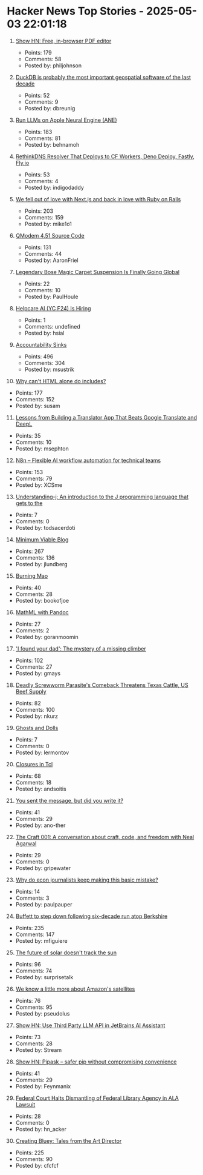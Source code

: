 # Hacker News Top Stories - 2025-05-03 22:01:18

1. [Show HN: Free, in-browser PDF editor](https://breezepdf.com)
   - Points: 179
   - Comments: 58
   - Posted by: philjohnson

2. [DuckDB is probably the most important geospatial software of the last decade](https://www.dbreunig.com/2025/05/03/duckdb-is-the-most-impactful-geospatial-software-in-a-decade.html)
   - Points: 52
   - Comments: 9
   - Posted by: dbreunig

3. [Run LLMs on Apple Neural Engine (ANE)](https://github.com/Anemll/Anemll)
   - Points: 183
   - Comments: 81
   - Posted by: behnamoh

4. [RethinkDNS Resolver That Deploys to CF Workers, Deno Deploy, Fastly, Fly.io](https://github.com/serverless-dns/serverless-dns)
   - Points: 53
   - Comments: 4
   - Posted by: indigodaddy

5. [We fell out of love with Next.js and back in love with Ruby on Rails](https://hardcover.app/blog/part-1-how-we-fell-out-of-love-with-next-js-and-back-in-love-with-ruby-on-rails-inertia-js)
   - Points: 203
   - Comments: 159
   - Posted by: mike1o1

6. [QModem 4.51 Source Code](https://github.com/AaronFriel/qmodem-4.51)
   - Points: 131
   - Comments: 44
   - Posted by: AaronFriel

7. [Legendary Bose Magic Carpet Suspension Is Finally Going Global](https://www.thedrive.com/news/legendary-bose-magic-carpet-suspension-is-finally-going-global)
   - Points: 22
   - Comments: 10
   - Posted by: PaulHoule

8. [Helpcare AI (YC F24) Is Hiring](https://docs.google.com/forms/d/e/1FAIpQLScpzOyP_mk3muEpbKrnW8UTZB_yP5SJwjbeT8_6A6fhdvpJCg/viewform?usp=preview)
   - Points: 1
   - Comments: undefined
   - Posted by: hsial

9. [Accountability Sinks](https://250bpm.substack.com/p/accountability-sinks)
   - Points: 496
   - Comments: 304
   - Posted by: msustrik

10. [Why can't HTML alone do includes?](https://frontendmasters.com/blog/seeking-an-answer-why-cant-html-alone-do-includes/)
   - Points: 177
   - Comments: 152
   - Posted by: susam

11. [Lessons from Building a Translator App That Beats Google Translate and DeepL](https://dingyu.me/blog/lessons-translator-app-beats-google-translate-deepl)
   - Points: 35
   - Comments: 10
   - Posted by: msephton

12. [N8n – Flexible AI workflow automation for technical teams](https://n8n.io/)
   - Points: 153
   - Comments: 79
   - Posted by: XCSme

13. [Understanding-j: An introduction to the J programming language that gets to the](https://github.com/bugsbugsbux/understanding-j)
   - Points: 7
   - Comments: 0
   - Posted by: todsacerdoti

14. [Minimum Viable Blog](https://ostwilkens.se/blog/setting-up-blog)
   - Points: 267
   - Comments: 136
   - Posted by: jlundberg

15. [Burning Mao](https://granta.com/burning-mao/)
   - Points: 40
   - Comments: 28
   - Posted by: bookofjoe

16. [MathML with Pandoc](https://leancrew.com/all-this/2025/05/mathml-with-pandoc/)
   - Points: 27
   - Comments: 2
   - Posted by: goranmoomin

17. ['I found your dad': The mystery of a missing climber](https://www.espn.com/olympics/story/_/id/44690603/bill-stampfl-missing-climber-peru-huascaran)
   - Points: 102
   - Comments: 27
   - Posted by: gmays

18. [Deadly Screwworm Parasite's Comeback Threatens Texas Cattle, US Beef Supply](http://www.bloomberg.com/news/features/2025-05-02/deadly-screwworm-parasite-s-comeback-threatens-texas-cattle-us-beef-supply)
   - Points: 82
   - Comments: 100
   - Posted by: nkurz

19. [Ghosts and Dolls](https://thelampmagazine.com/issues/issue-27/ghosts-and-dolls)
   - Points: 7
   - Comments: 0
   - Posted by: lermontov

20. [Closures in Tcl](https://world-playground-deceit.net/blog/2024/10/tcl-closures.html)
   - Points: 68
   - Comments: 18
   - Posted by: andsoitis

21. [You sent the message, but did you write it?](https://davidduncan.substack.com/p/you-sent-the-message-but-did-you)
   - Points: 41
   - Comments: 29
   - Posted by: ano-ther

22. [The Craft 001: A conversation about craft, code, and freedom with Neal Agarwal](https://www.workingtheorys.com/p/the-craft-neal-agarwal)
   - Points: 29
   - Comments: 0
   - Posted by: gripewater

23. [Why do econ journalists keep making this basic mistake?](https://www.noahpinion.blog/p/why-do-econ-journalists-keep-making)
   - Points: 14
   - Comments: 3
   - Posted by: paulpauper

24. [Buffett to step down following six-decade run atop Berkshire](https://www.bloomberg.com/news/articles/2025-05-03/warren-buffett-to-step-down-from-berkshire-hathaway-at-year-end)
   - Points: 235
   - Comments: 147
   - Posted by: mfiguiere

25. [The future of solar doesn't track the sun](https://terraformindustries.wordpress.com/2025/04/29/the-future-of-solar-doesnt-track-the-sun/)
   - Points: 96
   - Comments: 74
   - Posted by: surprisetalk

26. [We know a little more about Amazon's satellites](https://arstechnica.com/space/2025/05/we-finally-know-a-little-more-about-amazons-super-secret-satellites/)
   - Points: 76
   - Comments: 95
   - Posted by: pseudolus

27. [Show HN: Use Third Party LLM API in JetBrains AI Assistant](https://github.com/Stream29/ProxyAsLocalModel)
   - Points: 73
   - Comments: 28
   - Posted by: Stream

28. [Show HN: Pipask – safer pip without compromising convenience](https://github.com/feynmanix/pipask)
   - Points: 41
   - Comments: 29
   - Posted by: Feynmanix

29. [Federal Court Halts Dismantling of Federal Library Agency in ALA Lawsuit](https://www.ala.org/news/2025/05/federal-court-halts-dismantling-federal-library-agency-ala-lawsuit)
   - Points: 28
   - Comments: 0
   - Posted by: hn_acker

30. [Creating Bluey: Tales from the Art Director](https://substack.com/home/post/p-160039885)
   - Points: 225
   - Comments: 90
   - Posted by: cfcfcf

